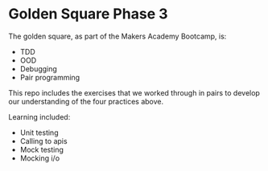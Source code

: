 # Golden Square Phase 3

The golden square, as part of the Makers Academy Bootcamp, is:

* TDD
* OOD
* Debugging
* Pair programming

This repo includes the exercises that we worked through in pairs to develop our understanding of the four practices above.<br>

Learning included:

* Unit testing
* Calling to apis
* Mock testing
* Mocking i/o
